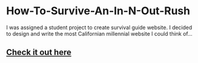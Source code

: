 # How-To-Survive-An-In-N-Out-Rush
I was assigned a student project to create survival guide website. I decided to design and write the most Californian millennial website I could think of...


## [Check it out here](http://veronicaalcocer.github.io/in-n-out-rush)
